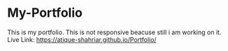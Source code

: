 # My-Portfolio
This is my portfolio. This is not responsive beacuse still i am working on it.
Live Link: https://atique-shahriar.github.io/Portfolio/
